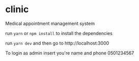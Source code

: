 # clinic
Medical appointment management system

run `yarn` or `npm install` to install the dependencies

run `yarn dev` and then go to http://localhost:3000

To login as admin insert you're name and phone 0501234567
